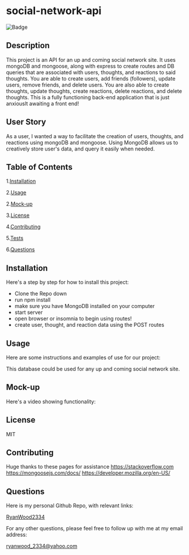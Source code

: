 # social-network-api

![Badge](https://img.shields.io/static/v1?label=License&message=MIT&color=<GREEN>)

## Description

This project is an API for an up and coming social network site. It uses mongoDB and mongoose, along with express to create routes and DB queries that are associated with users, thoughts, and reactions to said thoughts. You are able to create users, add friends (followers), update users, remove friends, and delete users. You are also able to create thoughts, update thoughts, create reactions, delete reactions, and delete thoughts. This is a fully functioning back-end application that is just anxiouslt awaiting a front end!

## User Story

As a user, I wanted a way to facilitate the creation of users, thoughts, and reactions using mongoDB and mongoose. Using MongoDB allows us to creatively store user's data, and query it easily when needed.

## Table of Contents

1.[Installation](#installation)

2.[Usage](#usage)

2.[Mock-up](#mockup)

3.[License](#license)

4.[Contributing](#contributing)

5.[Tests](#tests)

6.[Questions](#questions)

## Installation

Here's a step by step for how to install this project:

- Clone the Repo down
- run npm install
- make sure you have MongoDB installed on your computer
- start server
- open browser or insomnia to begin using routes!
- create user, thought, and reaction data using the POST routes

## Usage

Here are some instructions and examples of use for our project:

This database could be used for any up and coming social network site.

## Mock-up

Here's a video showing functionality:

## License

MIT

## Contributing

Huge thanks to these pages for assistance
https://stackoverflow.com
https://mongoosejs.com/docs/
https://developer.mozilla.org/en-US/

## Questions

Here is my personal Github Repo, with relevant links:

[RyanWood2334](https://github.com/RyanWood2334)

For any other questions, please feel free to follow up with me at my email address:

ryanwood_2334@yahoo.com
